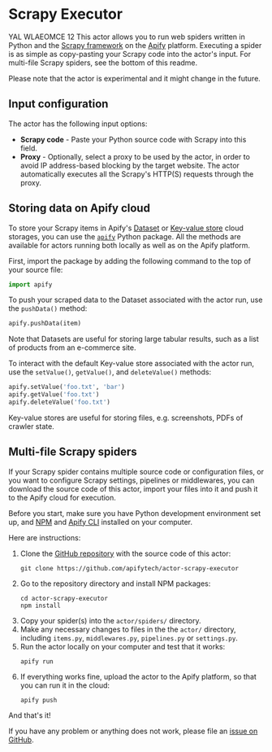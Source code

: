 # Scrapy Executor
YAL WLAEOMCE 12
This actor allows you to run web spiders written in Python
and the [Scrapy framework](https://scrapy.org) on the [Apify](https://apify.com/) platform.
Executing a spider is as simple as copy-pasting your Scrapy code into the actor's input.
For multi-file Scrapy spiders, see the bottom of this readme.

Please note that the actor is experimental and it might change in the future.

## Input configuration

The actor has the following input options:

- **Scrapy code** - Paste your Python source code with Scrapy into this field.
- **Proxy** - Optionally, select a proxy to be used by the actor,
  in order to avoid IP address-based blocking by the target website.
  The actor automatically executes all the Scrapy's HTTP(S) requests through the proxy.

## Storing data on Apify cloud

To store your Scrapy items in Apify's [Dataset](https://apify.com/docs/storage#dataset)
or [Key-value store](https://apify.com/docs/storage#key-value-store) cloud storages,
you can use the [`apify`](https://pypi.org/project/apify/) Python package.
All the methods are available for actors running both locally as well as on the Apify platform. 

First, import the package by adding the following command to the top of your source file:

```python
import apify
```

To push your scraped data to the Dataset associated with the actor run, use the `pushData()` method:

```python
apify.pushData(item)
```

Note that Datasets are useful for storing large tabular results, such as a list of products from an e-commerce site.

To interact with the default Key-value store associated with the actor run,
use the `setValue()`, `getValue()`, and `deleteValue()` methods:

```python
apify.setValue('foo.txt', 'bar')
apify.getValue('foo.txt')
apify.deleteValue('foo.txt')
```

Key-value stores are useful for storing files, e.g. screenshots, PDFs of crawler state.


## Multi-file Scrapy spiders

If your Scrapy spider contains multiple source code or configuration files,
or you want to configure Scrapy settings, pipelines or middlewares,
you can download the source code of this actor, import your files into it
and push it to the Apify cloud for execution.

Before you start, make sure you have Python development environment set up, and [NPM](https://www.npmjs.com/package/npm)
and [Apify CLI](https://apify.com/docs/cli) installed on your computer.

Here are instructions:

1. Clone the [GitHub repository](https://github.com/apifytech/actor-scrapy-executor) with the source code of this actor:
   ```
   git clone https://github.com/apifytech/actor-scrapy-executor
   ```
2. Go to the repository directory and install NPM packages:
   ```
   cd actor-scrapy-executor
   npm install
   ```
3. Copy your spider(s) into the `actor/spiders/` directory.
4. Make any necessary changes to files in the the `actor/` directory, including `items.py`, `middlewares.py`, `pipelines.py` or `settings.py`.
5. Run the actor locally on your computer and test that it works:
   ```
   apify run
   ```
6. If everything works fine, upload the actor to the Apify platform, so that you can run it in the cloud:
   ```
   apify push
   ```

And that's it!

If you have any problem or anything does not work,
please file an [issue on GitHub](https://github.com/apifytech/actor-scrapy-executor/issues).
